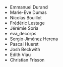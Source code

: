 * Emmanuel Durand
* Marie-Eve Dumas
* Nicolas Bouillot
* Frédéric Lestage
* Jérémie Soria
* eva_decorps
* Sergio Jiménez Herena
* Pascal Huerst
* Josh Beckwith
* Edith Viau
* Christian Frisson
